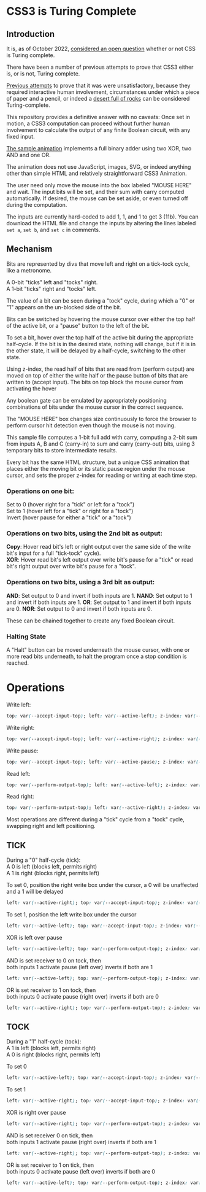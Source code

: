 # CSS3 is Turing Complete

## Introduction

It is, as of October 2022, [considered an open question](https://stackoverflow.com/questions/2497146/is-css-turing-complete) whether or not CSS is Turing complete.

There have been a number of previous attempts to prove that CSS3 either is, or is not, Turing complete.

[Previous attempts](https://notlaura.com/is-css-turing-complete/) to prove that it was were unsatisfactory, because they required interactive human involvement, circumstances under which a piece of paper and a pencil, or indeed a [desert full of rocks](https://xkcd.com/505/) can be considered Turing-complete.

This repository provides a definitive answer with no caveats: Once set in motion, a CSS3 computation can proceed without further human involvement to calculate the output of any finite Boolean circuit, with any fixed input.

[The sample animation](https://mooninaut.github.io/css3-is-turing-complete/adder.html) implements a full binary adder using two XOR, two AND and one OR.

The animation does not use JavaScript, images, SVG, or indeed anything other than simple HTML and relatively straightforward CSS3 Animation.

The user need only move the mouse into the box labeled "MOUSE HERE" and wait. The input bits will be set, and their sum with carry computed automatically. If desired, the mouse can be set aside, or even turned off during the computation.

The inputs are currently hard-coded to add 1, 1, and 1 to get 3 (11b). You can download the HTML file and change the inputs by altering the lines labeled `set a`, `set b`, and `set c` in comments.

## Mechanism

Bits are represented by divs that move left and right on a tick-tock cycle, like a metronome.

A 0-bit "ticks" left and "tocks" right.<br>
A 1-bit "ticks" right and "tocks" left.

The value of a bit can be seen during a "tock" cycle, during which a "0" or "1" appears on the un-blocked side of the bit.

Bits can be switched by hovering the mouse cursor over either the top half of the active bit,
or a "pause" button to the left of the bit.

To set a bit, hover over the top half of the active bit during the appropriate half-cycle. If the bit
is in the desired state, nothing will change, but if it is in the other state, it will be delayed
by a half-cycle, switching to the other state.

Using z-index, the read half of bits that are read from (perform output) are moved on top of either
the write half or the pause button of bits that are written to (accept input).
The bits on top block the mouse cursor from activating the hover 

Any boolean gate can be emulated by appropriately positioning combinations of bits under the mouse cursor
in the correct sequence.

The "MOUSE HERE" box changes size continuously to force the browser to perform cursor hit detection
even though the mouse is not moving.

This sample file computes a 1-bit full add with carry, computing a 2-bit sum from inputs A, B and C (carry-in)
to sum and carry (carry-out) bits, using 3 temporary bits to store intermediate results.

Every bit has the same HTML structure, but a unique CSS animation that places either the moving bit or
its static pause region under the mouse cursor, and sets the proper z-index for reading or writing at
each time step.

### Operations on one bit:<br>
Set to 0 (hover right for a "tick" or left for a "tock")<br>
Set to 1 (hover left for a "tick" or right for a "tock")<br>
Invert (hover pause for either a "tick" or a "tock")<br>

### Operations on two bits, using the 2nd bit as output:<br>
**Copy**: Hover read bit's left or right output over the same side of the write bit's input for a full "tick-tock" cycle).<br>
**XOR**: Hover read bit's left output over write bit's pause for a "tick" or read bit's right output over write bit's pause for a "tock".

### Operations on two bits, using a 3rd bit as output:<br>
**AND**: Set output to 0 and invert if both inputs are 1.
**NAND**: Set output to 1 and invert if both inputs are 1.
**OR**: Set output to 1 and invert if both inputs are 0.
**NOR**: Set output to 0 and invert if both inputs are 0.

These can be chained together to create any fixed Boolean circuit.

### Halting State
A "Halt" button can be moved underneath the mouse cursor, with one or more read bits underneath,
to halt the program once a stop condition is reached.

# Operations
Write left:
```css
top: var(--accept-input-top); left: var(--active-left); z-index: var(--accept-input-z);
```
Write right:
```css
top: var(--accept-input-top); left: var(--active-right); z-index: var(--accept-input-z);
```
Write pause:
```css
top: var(--accept-input-top); left: var(--active-pause); z-index: var(--accept-input-z); 
```

Read left:
```css
top: var(--perform-output-top); left: var(--active-left); z-index: var(--perform-output-z);
```
Read right:
```css
top: var(--perform-output-top); left: var(--active-right); z-index: var(--perform-output-z); 
```

Most operations are different during a "tick" cycle from a "tock" cycle, swapping right and left positioning.
## TICK

During a "0" half-cycle (tick):<br>
A 0 is left  (blocks left,  permits right)<br>
A 1 is right (blocks right, permits left)

To set 0, position the right write box under the cursor, a 0 will be unaffected and a 1 will be delayed
```css
left: var(--active-right); top: var(--accept-input-top); z-index: var(--accept-input-z);
```

To set 1, position the left write box under the cursor
```css
left: var(--active-left); top: var(--accept-input-top); z-index: var(--accept-input-z);
```

XOR is left over pause 
```css
left: var(--active-left); top: var(--perform-output-top); z-index: var(--perform-output-z);
```

AND is set receiver to 0 on tock, then<br>
both inputs 1 activate pause (left over) inverts if both are 1
```css
left: var(--active-left); top: var(--perform-output-top); z-index: var(--perform-output-z);
```

OR is set receiver to 1 on tock, then<br>
both inputs 0 activate pause (right over) inverts if both are 0
```css
left: var(--active-right); top: var(--perform-output-top); z-index: var(--perform-output-z);
```

## TOCK

During a "1" half-cycle (tock):<br>
A 1 is left  (blocks left,  permits right)<br>
A 0 is right (blocks right, permits left)

To set 0
```css
left: var(--active-left); top: var(--accept-input-top); z-index: var(--accept-input-z);
```

To set 1
```css
left: var(--active-right); top: var(--accept-input-top); z-index: var(--accept-input-z); 
```

XOR is right over pause
```css
left: var(--active-right); top: var(--perform-output-top); z-index: var(--perform-output-z); 
```

AND is set receiver 0 on tick, then<br>
both inputs 1 activate pause (right over) inverts if both are 1
```css
left: var(--active-right); top: var(--perform-output-top); z-index: var(--perform-output-z); 
```

OR is set receiver to 1 on tick, then<br>
both inputs 0 activate pause (left over) inverts if both are 0
```css
left: var(--active-left); top: var(--perform-output-top); z-index: var(--perform-output-z);
```
